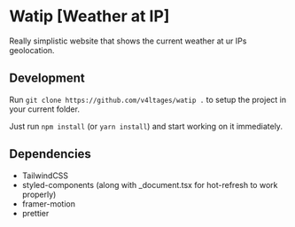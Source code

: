 # Watip [Weather at IP]

Really simplistic website that shows the current weather at ur IPs geolocation.

## Development

Run `git clone https://github.com/v4ltages/watip .` to setup the project in your current folder.

Just run `npm install` (or `yarn install`) and start working on it immediately.

## Dependencies

-   TailwindCSS
-   styled-components (along with \_document.tsx for hot-refresh to work properly)
-   framer-motion
-   prettier
